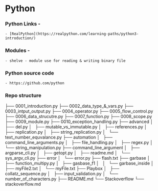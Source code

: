# Python  

### Python Links - 
    - [RealPython](https://realpython.com/learning-paths/python3-introduction/)
### Modules -  
    - shelve - module use for reading & writing binary file
### Python source code
    - https://github.com/python

### Repo structure
├── 0001_introduction.py
├── 0002_data_type_&_vars.py
├── 0003_intput_output.py
├── 0004_operator.py
├── 0005_flow_control.py
├── 0006_data_strucutre.py
├── 0007_function.py
├── 0008_scope.py
├── 0009_module.py
├── 0010_exception_handling.py
├── advanced
│   ├── del.py
│   ├── mutable_vs_immutable.py
│   ├── references.py
│   ├── replication.py
│   ├── string_replication.py
│   └── text_number_equvalance.py
├── automation
│   ├── command_line_arguments.py
│   ├── file_handling.py
│   ├── regex.py
│   └── string_manipulation.py
├── command_line_argument
│   ├── argparse_cli.py
│   ├── getopt.py
│   ├── readme.md
│   └── sys_argv_cli.py
├── error
│   └── error.py
├── flash.txt
├── garbase
│   ├── function_multipy.py
│   ├── gasbase_f1
│   │   └── garbase_inside
│   ├── myFile2.txt
│   └── myFile.txt
├── Playbox
│   ├── collatz_sequence.py
│   ├── input_validation.py
│   └── number_of_characters.py
├── README.md
└── Stackoverflow
    └── stackoverflow.md
